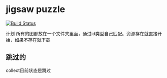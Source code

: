 # jigsaw puzzle

[![Build Status](https://img.shields.io/github/actions/workflow/status/wangGame/jigsawpuzzle/android.yml?branch=master)](https://github.com/wangGame/jigsawpuzzle/actions)

计划 所有的图都放在一个文件夹里面，通过id类型自己匹配。资源存在就直接开始，如果不存在就下载

## 跳过的

collect目前状态是跳过